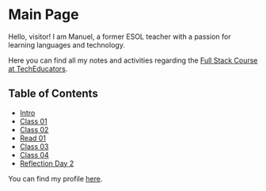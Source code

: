 # Main Page
Hello, visitor! I am Manuel, a former ESOL teacher with a passion for learning languages and technology.

Here you can find all my notes and activities regarding the [Full Stack Course at TechEducators](https://techeducators.co.uk/course/full-stack-mern-bootcamp).

## Table of Contents
- [Intro](https://mannyggb.github.io/reading-notes/intro)
- [Class 01](https://mannyggb.github.io/reading-notes/class-01)
- [Class 02](https://mannyggb.github.io/reading-notes/class-02)
- [Read 01](https://mannyggb.github.io/reading-notes/read-01)
- [Class 03](https://mannyggb.github.io/reading-notes/class-03)
- [Class 04](https://mannyggb.github.io/reading-notes/class-04)
- [Reflection Day 2](https://mannyggb.github.io/reading-notes/reflection-day2)

You can find my profile [here](https://github.com/MannyGGB).